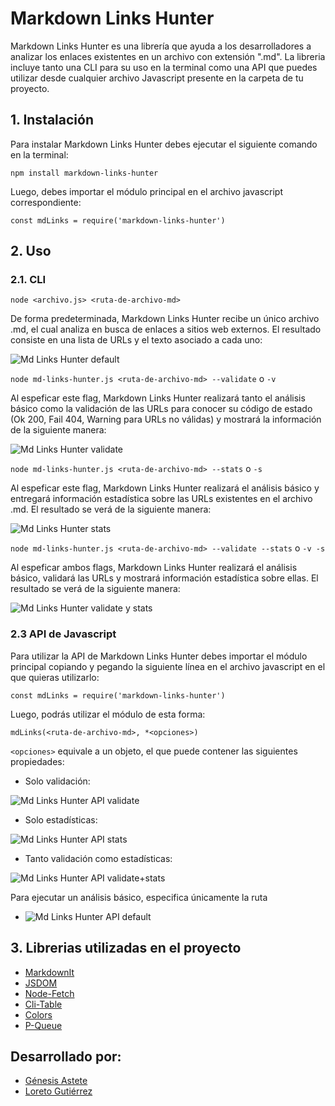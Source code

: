 # Markdown Links Hunter

Markdown Links Hunter es una librería que ayuda a los desarrolladores a analizar los enlaces existentes en un archivo con extensión ".md". La libreria incluye tanto una CLI para su uso en la terminal como una API que puedes utilizar desde cualquier archivo Javascript presente en la carpeta de tu proyecto.

## 1. Instalación

Para instalar Markdown Links Hunter debes ejecutar el siguiente comando en la terminal:

`npm install markdown-links-hunter`

Luego, debes importar el módulo principal en el archivo javascript correspondiente:

`const mdLinks = require('markdown-links-hunter')`

## 2. Uso

### 2.1. CLI

`node <archivo.js> <ruta-de-archivo-md>`


De forma predeterminada, Markdown Links Hunter recibe un único archivo .md, el cual analiza en busca de enlaces a sitios web externos. El resultado consiste en una lista de URLs y el texto asociado a cada uno:

![Md Links Hunter default](./assets/default-cli.png)


`node md-links-hunter.js <ruta-de-archivo-md> --validate` o `-v`


Al espeficar este flag, Markdown Links Hunter realizará tanto el análisis básico como la validación de las URLs para conocer su código de estado (Ok 200, Fail 404, Warning para URLs no válidas) y mostrará la información de la siguiente manera:

![Md Links Hunter validate](./assets/validate.png)

`node md-links-hunter.js <ruta-de-archivo-md> --stats` o `-s`


Al espeficar este flag, Markdown Links Hunter realizará el análisis básico y entregará información estadística sobre las URLs existentes en el archivo .md. El resultado se verá de la siguiente manera:

![Md Links Hunter stats](./assets/cli-stats)


`node md-links-hunter.js <ruta-de-archivo-md> --validate --stats` o `-v -s`


Al espeficar ambos flags, Markdown Links Hunter realizará el análisis básico, validará las URLs y mostrará información estadística sobre ellas. El resultado se verá de la siguiente manera:

![Md Links Hunter validate y stats](./assets/cli-stats+validate)


### 2.3 API de Javascript

Para utilizar la API de Markdown Links Hunter debes importar el módulo principal copiando y pegando la siguiente línea en el archivo javascript en el que quieras utilizarlo:

`const mdLinks = require('markdown-links-hunter')`

Luego, podrás utilizar el módulo de esta forma:

`mdLinks(<ruta-de-archivo-md>, *<opciones>)`

`<opciones>` equivale a un objeto, el que puede contener las siguientes propiedades:


 * Solo validación:

 ![Md Links Hunter API validate](./assets/api-validate.png)

 * Solo estadísticas:

 ![Md Links Hunter API stats](./assets/api-stats.png)

 * Tanto validación como estadísticas:

 ![Md Links Hunter API validate+stats](./assets/api-validate+stats.png)

 Para ejecutar un análisis básico, especifica únicamente la ruta

 * ![Md Links Hunter API default](./assets/api-default.png)

## 3. Librerias utilizadas en el proyecto

* [MarkdownIt](https://github.com/markdown-it/markdown-it)
* [JSDOM](https://github.com/jsdom/jsdom)
* [Node-Fetch](https://www.npmjs.com/package/node-fetch)
* [Cli-Table](https://www.npmjs.com/package/cli-table)
* [Colors](https://www.npmjs.com/package/colors)
* [P-Queue](https://github.com/sindresorhus/p-queue)

## Desarrollado por:

* [Génesis Astete](https://github.com/GenesisAstete)
* [Loreto Gutiérrez](https://github.com/LoretoGutierrezH/)
